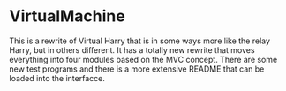 VirtualMachine
==============

This is a rewrite of Virtual Harry that is in some ways more like the relay Harry, but in others different. It has a totally new rewrite that moves everything into four modules based on the MVC concept. There are some new test programs and there is a more extensive README that can be loaded into the interfacce.
